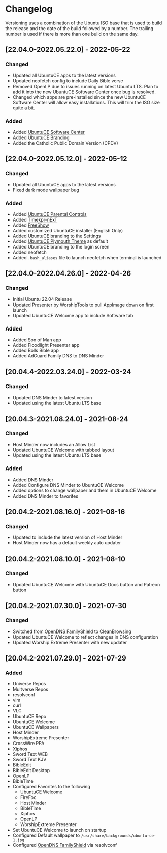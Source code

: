 # Changelog

Versioning uses a combination of the Ubuntu ISO base that is used to build the release and the date of the build followed by a number. The trailing number is used if there is more than one build on the same day.

## [22.04.0-2022.05.22.0] - 2022-05-22
### <span style="color: black;">Changed</span>
- Updated all UbuntuCE apps to the latest versions
- Updated neofetch config to include Daily Bible verse
- Removed OpenLP due to issues running on latest Ubuntu LTS. Plan to add it into the new UbuntuCE Software Center once bug is resolved.
- Changed which apps are pre-installed since the new UbuntuCE Software Center will allow easy installations. This will trim the ISO size quite a bit.

### <span style="color: black;">Added</span>
- Added [UbuntuCE Software Center](https://github.com/jeremehancock/ubuntu-ce-software-center#readme)
- Added [UbuntuCE Branding](https://github.com/jeremehancock/ubuntu-ce-branding#readme)
- Added the Catholic Public Domain Version (CPDV)

## [22.04.0-2022.05.12.0] - 2022-05-12
### <span style="color: black;">Changed</span>
- Updated all UbuntuCE apps to the latest versions
- Fixed dark mode wallpaper bug

### <span style="color: black;">Added</span>
- Added [UbuntuCE Parental Controls](https://github.com/jeremehancock/ubuntu-ce-parental-controls#readme)
- Added [Timekpr-nExT](https://mjasnik.gitlab.io/timekpr-next/)
- Added [FreeShow](https://freeshow.app)
- Added customized UbuntuCE installer (English Only)
- Added UbuntuCE branding to the Settings
- Added [UbuntuCE Plymouth Theme](https://github.com/jeremehancock/ubuntu-ce-plymouth-theme) as default
- Added UbuntuCE branding to the login screen
- Added neofetch
- Added `.bash_aliases` file to launch neofetch when terminal is launched

## [22.04.0-2022.04.26.0] - 2022-04-26
### <span style="color: black;">Changed</span>
- Initial Ubuntu 22.04 Release
- Updated Presenter by WorshipTools to pull AppImage down on first launch
- Updated UbuntuCE Welcome app to include Software tab

### <span style="color: black;">Added</span>
- Added Son of Man app
- Added Floodlight Presenter app
- Added Bolls Bible app
- Added AdGuard Family DNS to DNS Minder

## [20.04.4-2022.03.24.0] - 2022-03-24
### <span style="color: black;">Changed</span>
- Updated DNS Minder to latest version
- Updated using the latest Ubuntu LTS base

## [20.04.3-2021.08.24.0] - 2021-08-24
### <span style="color: black;">Changed</span>
- Host Minder now includes an Allow List
- Updated UbuntuCE Welcome with tabbed layout
- Updated using the latest Ubuntu LTS base

### <span style="color: black;">Added</span>
- Added DNS Minder
- Added Configure DNS Minder to UbuntuCE Welcome
- Added options to change wallpaper and them in UbuntuCE Welcome
- Added DNS Minder to favorites

## [20.04.2-2021.08.16.0] - 2021-08-16
### <span style="color: black;">Changed</span>
- Updated to include the latest version of Host Minder
- Host Minder now has a default weekly auto updater

## [20.04.2-2021.08.10.0] - 2021-08-10
### <span style="color: black;">Changed</span>
- Updated UbuntuCE Welcome with UbuntuCE Docs button and Patreon button

## [20.04.2-2021.07.30.0] - 2021-07-30
### <span style="color: black;">Changed</span>
- Switched from [OpenDNS FamilyShield](https://www.opendns.com/setupguide/#familyshield) to [CleanBrowsing](https://cleanbrowsing.org/)
- Updated UbuntuCE Welcome to reflect changes in DNS configuration
- Updated Worship Extreme Presenter with new updater

## [20.04.2-2021.07.29.0] - 2021-07-29
### <span style="color: black;">Added</span>
- Universe Repos
- Multverse Repos
- resolvconf
- vim
- curl
- VLC
- UbuntuCE Repo
- UbuntuCE Welcome
- UbuntuCE Wallpapers
- Host Minder
- WorshipExtreme Presenter
- CrossWire PPA
- Xiphos
- Sword Text WEB
- Sword Text KJV
- BibleEdit
- BibleEdit Desktop
- OpenLP
- BibleTime
- Configured Favorites to the following
	+ UbuntuCE Welcome
	+ FireFox
	+ Host Minder
	+ BibleTime
	+ Xiphos
	+ OpenLP
	+ WorshipExtreme Presenter
- Set UbuntuCE Welcome to launch on startup
- Configured Default wallpaper to `/usr/share/backgrounds/ubuntu-ce-1.jpg`
- Configured [OpenDNS FamilyShield](https://www.opendns.com/setupguide/#familyshield) via resolvconf